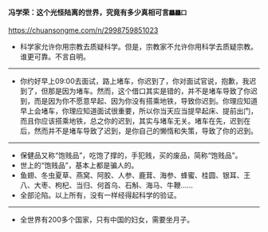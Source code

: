 #### 冯学荣：这个光怪陆离的世界，究竟有多少真相可言`龘龘囗`
https://chuansongme.com/n/2998759851023
- 科学家允许你用宗教去质疑科学。但是，宗教家不允许你用科学去质疑宗教。谁更可靠。不言自明。
---
- 你约好早上09:00去面试，路上堵车，你迟到了，你对面试官说，抱歉，我迟到了，但那是因为堵车。然而，这个借口其实是错的，并不是堵车导致了你迟到，而是因为你不愿意早起、因为你没有搭乘地铁，导致你迟到。你理应知道早上会堵车，你理应知道面试很重要，所以你当天应当提早起床、提前出门，而且你应该搭乘地铁，总之你的迟到，其实与堵车无关。堵车在先，迟到在后，然而并不是堵车导致了迟到，是你自己的懒惰和失策，导致了你的迟到。
---
- 保健品又称“饱贱品”，吃饱了撑的，手犯贱，买的废品，简称“饱贱品”。
- 世上的“饱贱品”，基本上都是骗人的。
- 鱼翅、冬虫夏草、燕窝、阿胶、人参、鹿茸、海参、蜂蜜、桂圆、银耳、王八、大枣、枸杞、当归、何首乌、石斛、海马、牛鞭……
- 全部沦陷。以上所有，没有一样经得起科学的验证。
---
- 全世界有200多个国家，只有中国的妇女，需要坐月子。

